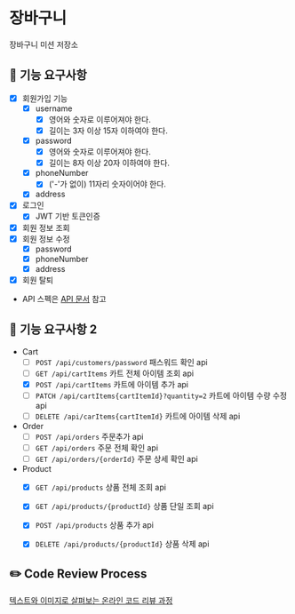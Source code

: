 # 장바구니
장바구니 미션 저장소


## 🧺 기능 요구사항
- [x] 회원가입 기능
  - [x] username
    - [x] 영어와 숫자로 이루어져야 한다.
    - [x] 길이는 3자 이상 15자 이하여야 한다.
  - [x] password
    - [x] 영어와 숫자로 이루어져야 한다.
    - [x] 길이는 8자 이상 20자 이하여야 한다.
  - [x] phoneNumber
    - [x] ('-'가 없이) 11자리 숫자이어야 한다.
  - [x] address
- [x] 로그인
  - [x] JWT 기반 토큰인증
- [x] 회원 정보 조회
- [x] 회원 정보 수정
  - [x] password 
  - [x] phoneNumber
  - [x] address
- [x] 회원 탈퇴
- API 스펙은 [API 문서](https://www.notion.so/a00bc92443f04c52a852ce16501e981a) 참고

## 🧺 기능 요구사항 2
- Cart
  - [ ] `POST /api/customers/password` 패스워드 확인 api
  - [ ] `GET /api/cartItems` 카트 전체 아이템 조회 api
  - [x] `POST /api/cartItems` 카트에 아이템 추가 api
  - [ ] `PATCH /api/cartItems{cartItemId}?quantity=2` 카트에 아이템 수량 수정 api
  - [ ] `DELETE /api/carItems{cartItemId}` 카트에 아이템 삭제 api
- Order
  - [ ] `POST /api/orders` 주문추가 api
  - [ ] `GET /api/orders` 주문 전체 확인 api
  - [ ] `GET /api/orders/{orderId}` 주문 상세 확인 api
- Product
  - [x] `GET /api/products` 상품 전체 조회 api
  - [x] `GET /api/products/{productId}` 상품 단일 조회 api
  - [x] `POST /api/products` 상품 추가 api
  - [x] `DELETE /api/products/{productId}` 상품 삭제 api

    

## ✏️ Code Review Process
[텍스트와 이미지로 살펴보는 온라인 코드 리뷰 과정](https://github.com/next-step/nextstep-docs/tree/master/codereview)